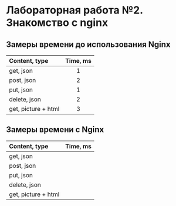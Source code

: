 # Лабораторная работа №2. Знакомство с nginx

## Замеры времени до использования Nginx

| Content, type        | Time, ms             |
| :------------------- | :-------------------: |
| get, json            | 1                     |
| post, json           | 2                     |
| put, json            | 1                     |
| delete, json         | 2                     |
| get, picture + html  | 3                     |

## Замеры времени с Nginx

| Content, type        | Time, ms              |
| :------------------- | :-------------------: |
| get, json            |                       |
| post, json           |                       |
| put, json            |                       |
| delete, json         |                       |
| get, picture + html  |                       |
